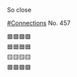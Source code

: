 So close

[\#<span>Connections</span>](https://social.lol/tags/Connections) No. 457

🟪🟪🟪🟪  
🟦🟦🟦🟦  
🟨🟨🟨🟨  
🟩🟩🟩🟩
